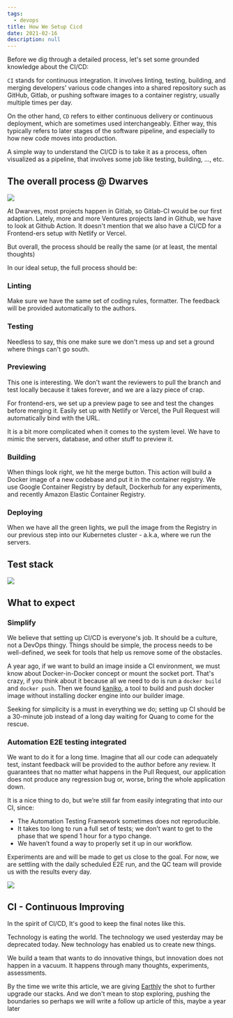 ```yaml
---
tags: 
  - devops
title: How We Setup Cicd
date: 2021-02-16
description: null
---
```


Before we dig through a detailed process, let's set some grounded knowledge about the CI/CD:

`CI` stands for continuous integration. It involves linting, testing, building, and merging developers' various code changes into a shared repository such as GitHub, Gitlab, or pushing software images to a container registry, usually multiple times per day.

On the other hand, `CD` refers to either continuous delivery or continuous deployment, which are sometimes used interchangeably. Either way, this typically refers to later stages of the software pipeline, and especially to how new code moves into production.

A simple way to understand the CI/CD is to take it as a process, often visualized as a pipeline, that involves some job like testing, building, ..., etc.

## The overall process @ Dwarves

![](assets/how-we-setup-cicd_fa32c5b22664bf943dd7d4314b012a83_md5.webp)

At Dwarves, most projects happen in Gitlab, so Gitlab-CI would be our first adaption. Lately, more and more Ventures projects land in Github, we have to look at Github Action. It doesn't mention that we also have a CI/CD for a Frontend-ers setup with Netlify or Vercel.

But overall, the process should be really the same (or at least, the mental thoughts)

In our ideal setup, the full process should be:

### Linting

Make sure we have the same set of coding rules, formatter. The feedback will be provided automatically to the authors.

### Testing

Needless to say, this one make sure we don't mess up and set a ground where things can't go south.

### Previewing

This one is interesting. We don't want the reviewers to pull the branch and test locally because it takes forever, and we are a lazy piece of crap.

For frontend-ers, we set up a preview page to see and test the changes before merging it. Easily set up with Netlify or Vercel, the Pull Request will automatically bind with the URL.

It is a bit more complicated when it comes to the system level. We have to mimic the servers, database, and other stuff to preview it.

### Building

When things look right, we hit the merge button. This action will build a Docker image of a new codebase and put it in the container registry. We use Google Container Registry by default, Dockerhub for any experiments, and recently Amazon Elastic Container Registry.

### Deploying

When we have all the green lights, we pull the image from the Registry in our previous step into our Kubernetes cluster - a.k.a, where we run the servers.

## Test stack

![](assets/how-we-setup-cicd_9dd15aea3c3de09d92b44754a736b607_md5.webp)

## What to expect

### Simplify

We believe that setting up CI/CD is everyone's job. It should be a culture, not a DevOps thingy. Things should be simple, the process needs to be well-defined, we seek for tools that help us remove some of the obstacles.

A year ago, if we want to build an image inside a CI environment, we must know about Docker-in-Docker concept or mount the socket port. That's crazy, if you think about it because all we need to do is run a `docker build` and `docker push`. Then we found [kaniko](https://github.com/GoogleContainerTools/kaniko), a tool to build and push docker image without installing docker engine into our builder image.

Seeking for simplicity is a must in everything we do; setting up CI should be a 30-minute job instead of a long day waiting for Quang to come for the rescue.

### Automation E2E testing integrated

We want to do it for a long time. Imagine that all our code can adequately test, instant feedback will be provided to the author before any review. It guarantees that no matter what happens in the Pull Request, our application does not produce any regression bug or, worse, bring the whole application down.

It is a nice thing to do, but we’re still far from easily integrating that into our CI, since:

* The Automation Testing Framework sometimes does not reproducible.
* It takes too long to run a full set of tests; we don't want to get to the phase that we spend 1 hour for a typo change.
* We haven’t found a way to properly set it up in our workflow.

Experiments are and will be made to get us close to the goal. For now, we are settling with the daily scheduled E2E run, and the QC team will provide us with the results every day.

![](assets/how-we-setup-cicd_f38b955faad846c6c75b4252b56fe1b4_md5.webp)

## CI - Continuous Improving

In the spirit of CI/CD, It's good to keep the final notes like this.

Technology is eating the world. The technology we used yesterday may be deprecated today. New technology has enabled us to create new things.

We build a team that wants to do innovative things, but innovation does not happen in a vacuum. It happens through many thoughts, experiments, assessments.

By the time we write this article, we are giving [Earthly](https://github.com/earthly/earthly) the shot to further upgrade our stacks. And we don't mean to stop exploring, pushing the boundaries so perhaps we will write a follow up article of this, maybe a year later
